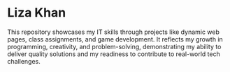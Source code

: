 # Liza Khan
 This repository showcases my IT skills through projects like dynamic web pages, class assignments, and game development. It reflects my growth in programming, creativity, and problem-solving, demonstrating my ability to deliver quality solutions and my readiness to contribute to real-world tech challenges. 
